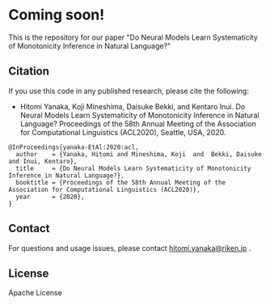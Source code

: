 # Coming soon!
This is the repository for our paper "Do Neural Models Learn Systematicity of Monotonicity Inference in Natural Language?"

## Citation
If you use this code in any published research, please cite the following:
* Hitomi Yanaka, Koji Mineshima, Daisuke Bekki, and Kentaro Inui. Do Neural Models Learn Systematicity of Monotonicity Inference in Natural Language? Proceedings of the 58th Annual Meeting of the Association for Computational Linguistics (ACL2020), Seattle, USA, 2020.

```
@InProceedings{yanaka-EtAl:2020:acl,
  author    = {Yanaka, Hitomi and Mineshima, Koji  and  Bekki, Daisuke and Inui, Kentaro},
  title     = {Do Neural Models Learn Systematicity of Monotonicity Inference in Natural Language?},
  booktitle = {Proceedings of the 58th Annual Meeting of the Association for Computational Linguistics (ACL2020)},
  year      = {2020},
}
```

## Contact
For questions and usage issues, please contact hitomi.yanaka@riken.jp .

## License
Apache License
